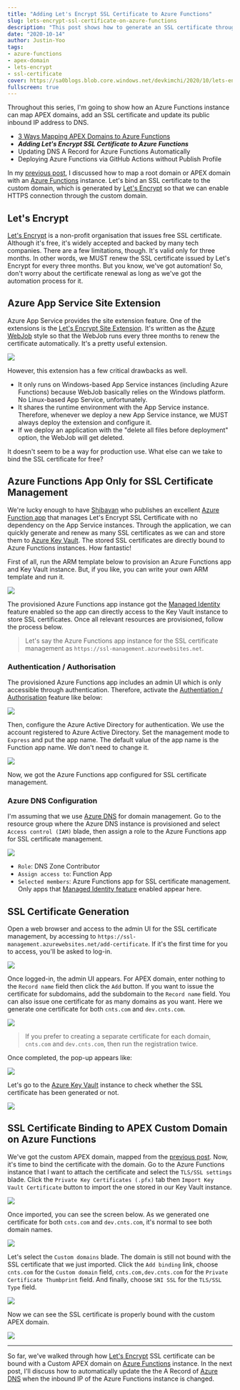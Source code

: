 ```yaml
---
title: "Adding Let's Encrypt SSL Certificate to Azure Functions"
slug: lets-encrypt-ssl-certificate-on-azure-functions
description: "This post shows how to generate an SSL certificate through Let's Encrypt API and bind the certificate to the custom APEX domain on Azure Functions app."
date: "2020-10-14"
author: Justin-Yoo
tags:
- azure-functions
- apex-domain
- lets-encrypt
- ssl-certificate
cover: https://sa0blogs.blob.core.windows.net/devkimchi/2020/10/lets-encrypt-ssl-certificate-on-azure-functions-00.png
fullscreen: true
---
```


Throughout this series, I'm going to show how an Azure Functions instance can map APEX domains, add an SSL certificate and update its public inbound IP address to DNS.

* [3 Ways Mapping APEX Domains to Azure Functions][post 1]
* ***Adding Let's Encrypt SSL Certificate to Azure Functions***
* Updating DNS A Record for Azure Functions Automatically
* Deploying Azure Functions via GitHub Actions without Publish Profile

In my [previous post][post 1], I discussed how to map a root domain or APEX domain with an [Azure Functions][az func] instance. Let's bind an SSL certificate to the custom domain, which is generated by [Let's Encrypt][letsencrypt] so that we can enable HTTPS connection through the custom domain.


## Let's Encrypt ##

[Let's Encrypt][letsencrypt] is a non-profit organisation that issues free SSL certificate. Although it's free, it's widely accepted and backed by many tech companies. There are a few limitations, though. It's valid only for three months. In other words, we MUST renew the SSL certificate issued by Let's Encrypt for every three months. But you know, we've got automation! So, don't worry about the certificate renewal as long as we've got the automation process for it.


## Azure App Service Site Extension ##

Azure App Service provides the site extension feature. One of the extensions is the [Let's Encrypt Site Extension][gh site extension]. It's written as the [Azure WebJob][az webjob] style so that the WebJob runs every three months to renew the certificate automatically. It's a pretty useful extension.

![][image-01]

However, this extension has a few critical drawbacks as well.

* It only runs on Windows-based App Service instances (including Azure Functions) because WebJob basically relies on the Windows platform. No Linux-based App Service, unfortunately.
* It shares the runtime environment with the App Service instance. Therefore, whenever we deploy a new App Service instance, we MUST always deploy the extension and configure it.
* If we deploy an application with the "delete all files before deployment" option, the WebJob will get deleted.

It doesn't seem to be a way for production use. What else can we take to bind the SSL certificate for free?


## Azure Functions App Only for SSL Certificate Management ##

We're lucky enough to have [Shibayan][tw shibayan] who publishes an excellent [Azure Function app][gh acmebot keyvault] that manages Let's Encrypt SSL Certificate with no dependency on the App Service instances. Through the application, we can quickly generate and renew as many SSL certificates as we can and store them to [Azure Key Vault][az kv]. The stored SSL certificates are directly bound to Azure Functions instances. How fantastic!

First of all, run the ARM template below to provision an Azure Functions app and Key Vault instance. But, if you like, you can write your own ARM template and run it.

[![](https://aka.ms/deploytoazurebutton)](https://portal.azure.com/#create/Microsoft.Template/uri/https%3A%2F%2Fraw.githubusercontent.com%2Fshibayan%2Fkeyvault-acmebot%2Fmaster%2Fazuredeploy.json)

The provisioned Azure Functions app instance got the [Managed Identity][az func mi] feature enabled so the app can directly access to the Key Vault instance to store SSL certificates. Once all relevant resources are provisioned, follow the process below.

> Let's say the Azure Functions app instance for the SSL certificate management as `https://ssl-management.azurewebsites.net`.


### Authentication / Authorisation ###

The provisioned Azure Functions app includes an admin UI which is only accessible through authentication. Therefore, activate the [Authentiation / Authorisation][az func auth] feature like below:

![][image-02]

Then, configure the Azure Active Directory for authentication. We use the account registered to Azure Active Directory. Set the management mode to `Express` and put the app name. The default value of the app name is the Function app name. We don't need to change it.

![][image-03]

Now, we got the Azure Functions app configured for SSL certificate management.


### Azure DNS Configuration ###

I'm assuming that we use [Azure DNS][az dns] for domain management. Go to the resource group where the Azure DNS instance is provisioned and select `Access control (IAM)` blade, then assign a role to the Azure Functions app for SSL certificate management.

![][image-04]

* `Role`: DNS Zone Contributor
* `Assign access to`: Function App
* `Selected members`: Azure Functions app for SSL certificate management. Only apps that [Managed Identity feature][az func mi] enabled appear here.


## SSL Certificate Generation ##

Open a web browser and access to the admin UI for the SSL certificate management, by accessing to `https://ssl-management.azurewebsites.net/add-certificate`. If it's the first time for you to access, you'll be asked to log-in.

![][image-05]

Once logged-in, the admin UI appears. For APEX domain, enter nothing to the `Record name` field then click the `Add` button. If you want to issue the certificate for subdomains, add the subdomain to the `Record name` field. You can also issue one certificate for as many domains as you want. Here we generate one certificate for both `cnts.com` and `dev.cnts.com`.

![][image-06]

> If you prefer to creating a separate certificate for each domain, `cnts.com` and `dev.cnts.com`, then run the registration twice.

Once completed, the pop-up appears like:

![][image-07]

Let's go to the [Azure Key Vault][az kv] instance to check whether the SSL certificate has been generated or not.

![][image-08]


## SSL Certificate Binding to APEX Custom Domain on Azure Functions ##

We've got the custom APEX domain, mapped from the [previous post][post 1]. Now, it's time to bind the certificate with the domain. Go to the Azure Functions instance that I want to attach the certificate and select the `TLS/SSL settings` blade. Click the `Private Key Certificates (.pfx)` tab then `Import Key Vault Certificate` button to import the one stored in our Key Vault instance.

![][image-09]

Once imported, you can see the screen below. As we generated one certificate for both `cnts.com` and `dev.cnts.com`, it's normal to see both domain names.

![][image-10]

Let's select the `Custom domains` blade. The domain is still not bound with the SSL certificate that we just imported. Click the `Add binding` link, choose `cnts.com` for the `Custom domain` field, `cnts.com,dev.cnts.com` for the `Private Certificate Thumbprint` field. And finally, choose `SNI SSL` for the `TLS/SSL Type` field.

![][image-11]

Now we can see the SSL certificate is properly bound with the custom APEX domain.

![][image-12]

---

So far, we've walked through how [Let's Encrypt][letsencrypt] SSL certificate can be bound with a Custom APEX domain on [Azure Functions][az func] instance. In the next post, I'll discuss how to automatically update the the A Record of [Azure DNS][az dns] when the inbound IP of the Azure Functions instance is changed.


[image-01]: https://sa0blogs.blob.core.windows.net/devkimchi/2020/10/lets-encrypt-ssl-certificate-on-azure-functions-01-en.png
[image-02]: https://sa0blogs.blob.core.windows.net/devkimchi/2020/10/lets-encrypt-ssl-certificate-on-azure-functions-02-en.png
[image-03]: https://sa0blogs.blob.core.windows.net/devkimchi/2020/10/lets-encrypt-ssl-certificate-on-azure-functions-03-en.png
[image-04]: https://sa0blogs.blob.core.windows.net/devkimchi/2020/10/lets-encrypt-ssl-certificate-on-azure-functions-04-en.png
[image-05]: https://sa0blogs.blob.core.windows.net/devkimchi/2020/10/lets-encrypt-ssl-certificate-on-azure-functions-05-en.png
[image-06]: https://sa0blogs.blob.core.windows.net/devkimchi/2020/10/lets-encrypt-ssl-certificate-on-azure-functions-06-en.png
[image-07]: https://sa0blogs.blob.core.windows.net/devkimchi/2020/10/lets-encrypt-ssl-certificate-on-azure-functions-07-en.png
[image-08]: https://sa0blogs.blob.core.windows.net/devkimchi/2020/10/lets-encrypt-ssl-certificate-on-azure-functions-08-en.png
[image-09]: https://sa0blogs.blob.core.windows.net/devkimchi/2020/10/lets-encrypt-ssl-certificate-on-azure-functions-09-en.png
[image-10]: https://sa0blogs.blob.core.windows.net/devkimchi/2020/10/lets-encrypt-ssl-certificate-on-azure-functions-10-en.png
[image-11]: https://sa0blogs.blob.core.windows.net/devkimchi/2020/10/lets-encrypt-ssl-certificate-on-azure-functions-11-en.png
[image-12]: https://sa0blogs.blob.core.windows.net/devkimchi/2020/10/lets-encrypt-ssl-certificate-on-azure-functions-12-en.png

[post 1]: /2020/10/07/3-ways-mapping-apex-domains-to-azure-functions/
[post 2]: /2020/10/14/lets-encrypt-ssl-certificate-on-azure-functions/
[post 3]: /2020/10/21/tbp/
[post 4]: /2020/10/28/tbp/

[az func]: https://docs.microsoft.com/azure/azure-functions/functions-overview?WT.mc_id=devkimchicom-blog-juyoo
[az func mi]: https://docs.microsoft.com/azure/app-service/overview-managed-identity?tabs=dotnet&WT.mc_id=devkimchicom-blog-juyoo
[az func auth]: https://docs.microsoft.com/azure/app-service/overview-authentication-authorization?WT.mc_id=devkimchicom-blog-juyoo

[az webjob]: https://docs.microsoft.com/azure/app-service/webjobs-create?WT.mc_id=devkimchicom-blog-juyoo
[az kv]: https://docs.microsoft.com/azure/key-vault/general/overview?WT.mc_id=devkimchicom-blog-juyoo
[az dns]: https://docs.microsoft.com/azure/dns/dns-overview?WT.mc_id=devkimchicom-blog-juyoo

[gh site extension]: https://github.com/sjkp/letsencrypt-siteextension
[gh acmebot keyvault]: https://github.com/shibayan/keyvault-acmebot

[letsencrypt]: https://letsencrypt.org/

[tw shibayan]: https://twitter.com/shibayan
